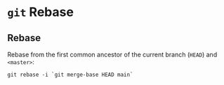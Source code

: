# `git` Rebase

## Rebase

Rebase from the first common ancestor of the current branch (`HEAD`) and `<master>`:

```
git rebase -i `git merge-base HEAD main`
```
